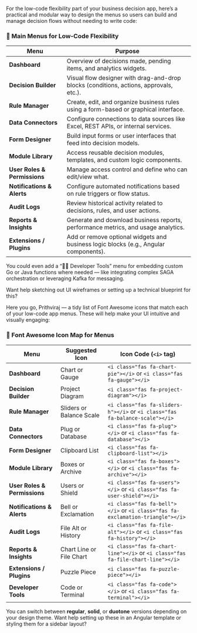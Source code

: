 For the low-code flexibility part of your business decision app, here’s a practical and modular way to design the menus so users can build and manage decision flows without needing to write code:

### 🧩 Main Menus for Low-Code Flexibility

| Menu                         | Purpose                                                                                |
| ---------------------------- | -------------------------------------------------------------------------------------- |
| **Dashboard**                | Overview of decisions made, pending items, and analytics widgets.                      |
| **Decision Builder**         | Visual flow designer with drag-and-drop blocks (conditions, actions, approvals, etc.). |
| **Rule Manager**             | Create, edit, and organize business rules using a form-based or graphical interface.   |
| **Data Connectors**          | Configure connections to data sources like Excel, REST APIs, or internal services.     |
| **Form Designer**            | Build input forms or user interfaces that feed into decision models.                   |
| **Module Library**           | Access reusable decision modules, templates, and custom logic components.              |
| **User Roles & Permissions** | Manage access control and define who can edit/view what.                               |
| **Notifications & Alerts**   | Configure automated notifications based on rule triggers or flow status.               |
| **Audit Logs**               | Review historical activity related to decisions, rules, and user actions.              |
| **Reports & Insights**       | Generate and download business reports, performance metrics, and usage analytics.      |
| **Extensions / Plugins**     | Add or remove optional widgets and business logic blocks (e.g., Angular components).   |

You could even add a “👩‍💻 Developer Tools” menu for embedding custom Go or Java functions where needed — like integrating complex SAGA orchestration or leveraging Kafka for messaging.

Want help sketching out UI wireframes or setting up a technical blueprint for this?

Here you go, Prithviraj — a tidy list of Font Awesome icons that match each of your low-code app menus. These will help make your UI intuitive and visually engaging:

### 🎨 Font Awesome Icon Map for Menus

| Menu                         | Suggested Icon           | Icon Code (`<i>` tag)                                                           |
| ---------------------------- | ------------------------ | ------------------------------------------------------------------------------- |
| **Dashboard**                | Chart or Gauge           | `<i class="fas fa-chart-pie"></i>` or `<i class="fas fa-gauge"></i>`            |
| **Decision Builder**         | Project Diagram          | `<i class="fas fa-project-diagram"></i>`                                        |
| **Rule Manager**             | Sliders or Balance Scale | `<i class="fas fa-sliders-h"></i>` or `<i class="fas fa-balance-scale"></i>`    |
| **Data Connectors**          | Plug or Database         | `<i class="fas fa-plug"></i>` or `<i class="fas fa-database"></i>`              |
| **Form Designer**            | Clipboard List           | `<i class="fas fa-clipboard-list"></i>`                                         |
| **Module Library**           | Boxes or Archive         | `<i class="fas fa-boxes"></i>` or `<i class="fas fa-archive"></i>`              |
| **User Roles & Permissions** | Users or Shield          | `<i class="fas fa-users"></i>` or `<i class="fas fa-user-shield"></i>`          |
| **Notifications & Alerts**   | Bell or Exclamation      | `<i class="fas fa-bell"></i>` or `<i class="fas fa-exclamation-triangle"></i>`  |
| **Audit Logs**               | File Alt or History      | `<i class="fas fa-file-alt"></i>` or `<i class="fas fa-history"></i>`           |
| **Reports & Insights**       | Chart Line or File Chart | `<i class="fas fa-chart-line"></i>` or `<i class="fas fa-file-chart-line"></i>` |
| **Extensions / Plugins**     | Puzzle Piece             | `<i class="fas fa-puzzle-piece"></i>`                                           |
| **Developer Tools**          | Code or Terminal         | `<i class="fas fa-code"></i>` or `<i class="fas fa-terminal"></i>`              |

You can switch between **regular**, **solid**, or **duotone** versions depending on your design theme. Want help setting up these in an Angular template or styling them for a sidebar layout?
